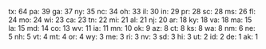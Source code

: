 tx: 64
pa: 39
ga: 37
ny: 35
nc: 34
oh: 33
il: 30
in: 29
pr: 28
sc: 28
ms: 26
fl: 24
mo: 24
wi: 23
ca: 23
tn: 22
mi: 21
al: 21
nj: 20
ar: 18
ky: 18
va: 18
ma: 15
la: 15
md: 14
co: 13
wv: 11
ia: 11
mn: 10
ok: 9
az: 8
ct: 8
ks: 8
wa: 8
nm: 6
ne: 5
nh: 5
vt: 4
mt: 4
or: 4
wy: 3
me: 3
ri: 3
nv: 3
sd: 3
hi: 3
ut: 2
id: 2
de: 1
ak: 1
